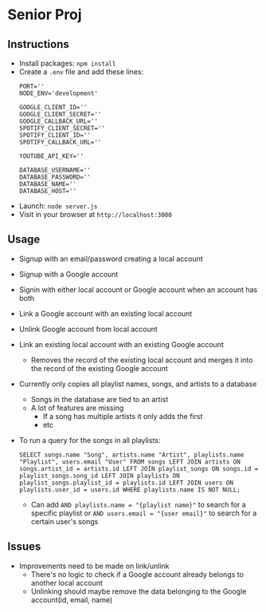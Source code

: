 
# Senior Proj

## Instructions
- Install packages: `npm install`
- Create a `.env` file and add these lines:
    ```
    PORT=''
    NODE_ENV='development'

    GOOGLE_CLIENT_ID=''
    GOOGLE_CLIENT_SECRET=''
    GOOGLE_CALLBACK_URL=''
    SPOTIFY_CLIENT_SECRET=''
    SPOTIFY_CLIENT_ID=''
    SPOTIFY_CALLBACK_URL=''

    YOUTUBE_API_KEY=''

    DATABASE_USERNAME=''
    DATABASE_PASSWORD=''
    DATABASE_NAME=''
    DATABASE_HOST=''
    ```
- Launch: `node server.js`
- Visit in your browser at `http://localhost:3000`

## Usage

- Signup with an email/password creating a local account
- Signup with a Google account
- Signin with either local account or Google account when an account has both
- Link a Google account with an existing local account
- Unlink Google account from local account
- Link an existing local account with an existing Google account
    - Removes the record of the existing local account and merges it into the record of the existing Google account

- Currently only copies all playlist names, songs, and artists to a database
	- Songs in the database are tied to an artist
	- A lot of features are missing
		- If a song has multiple artists it only adds the first
		- etc
- To run a query for the songs in all playlists:
    ```
    SELECT songs.name "Song", artists.name "Artist", playlists.name "Playlist", users.email "User" FROM songs LEFT JOIN artists ON songs.artist_id = artists.id LEFT JOIN playlist_songs ON songs.id = playlist_songs.song_id LEFT JOIN playlists ON playlist_songs.playlist_id = playlists.id LEFT JOIN users ON playlists.user_id = users.id WHERE playlists.name IS NOT NULL;
    ```
    - Can add `AND playlists.name = "{playlist name}"` to search for a specific playlist or `AND users.email = "{user email}"` to search for a certain user's songs

## Issues

- Improvements need to be made on link/unlink
    - There's no logic to check if a Google account already belongs to another local account
    - Unlinking should maybe remove the data belonging to the Google account(id, email, name)
